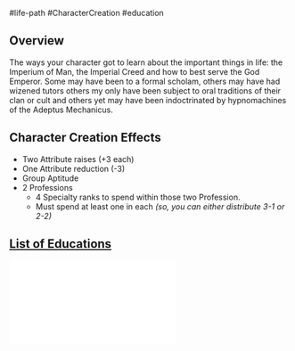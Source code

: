 #life-path #CharacterCreation #education 
## Overview
The ways your character got to learn about the important things in life: the Imperium of Man, the Imperial Creed and how to best serve the God Emperor. Some may have been to a formal scholam, others may have had wizened tutors others my only have been subject to oral traditions of their clan or cult and others yet may have been indoctrinated by hypnomachines of the Adeptus Mechanicus.

## Character Creation Effects
* Two Attribute raises (+3 each)
* One Attribute reduction (-3)
* Group Aptitude
* 2 Professions
    * 4 Specialty ranks to spend within those two Profession.
    * Must spend at least one in each _(so, you can either distribute 3-1 or 2-2)_


## [List of Educations](</LifePath/Education/List of Educations.md>)
![](</LifePath/Education/List%20of%20Educations.md>)
